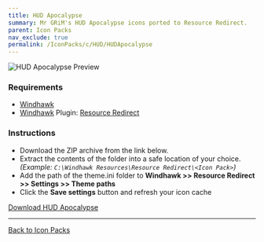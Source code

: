 ```yaml
---
title: HUD Apocalypse
summary: Mr GRiM's HUD Apocalypse icons ported to Resource Redirect.
parent: Icon Packs
nav_exclude: true
permalink: /IconPacks/c/HUD/HUDApocalypse
---
```


![HUD Apocalypse Preview](https://gitlab.com/the-back-room/windhawk/resource-redirect/hud-series/hud-apocalypse/-/raw/main/Extras/Preview.bmp)

### Requirements

- [Windhawk](https://windhawk.net/)
- [Windhawk](https://windhawk.net/) Plugin: [Resource Redirect](https://windhawk.net/mods/icon-resource-redirect)

### Instructions

 - Download the ZIP archive from the link below.
 - Extract the contents of the folder into a safe location of your choice. *(Example: `C:\Windhawk Resources\Resource Redirect\<Icon Pack>`)*
 - Add the path of the theme.ini folder to **Windhawk >> Resource Redirect >> Settings >> Theme paths**
 - Click the **Save settings** button and refresh your icon cache

<a href="https://gitlab.com/the-back-room/windhawk/resource-redirect/hud-series/hud-apocalypse/-/archive/main/hud-apocalypse-main.zip" class="btn btn--primary btn--lg" target="_blank" rel="noopener noreferrer">Download HUD Apocalypse</a>

---

<a href="/IconPacks" class="btn btn--secondary btn--sm">Back to Icon Packs</a>